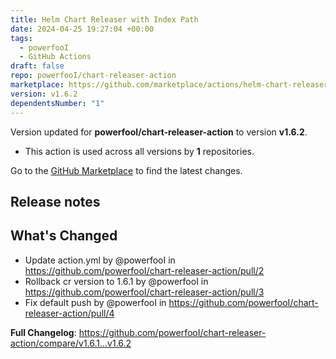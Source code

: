 ```yaml
---
title: Helm Chart Releaser with Index Path
date: 2024-04-25 19:27:04 +00:00
tags:
  - powerfooI
  - GitHub Actions
draft: false
repo: powerfooI/chart-releaser-action
marketplace: https://github.com/marketplace/actions/helm-chart-releaser-with-index-path
version: v1.6.2
dependentsNumber: "1"
---
```



Version updated for **powerfooI/chart-releaser-action** to version **v1.6.2**.
- This action is used across all versions by **1** repositories.

Go to the [GitHub Marketplace](https://github.com/marketplace/actions/helm-chart-releaser-with-index-path) to find the latest changes.

## Release notes

## What's Changed
* Update action.yml by @powerfooI in https://github.com/powerfooI/chart-releaser-action/pull/2
* Rollback cr version to 1.6.1 by @powerfooI in https://github.com/powerfooI/chart-releaser-action/pull/3
* Fix default push by @powerfooI in https://github.com/powerfooI/chart-releaser-action/pull/4


**Full Changelog**: https://github.com/powerfooI/chart-releaser-action/compare/v1.6.1...v1.6.2
